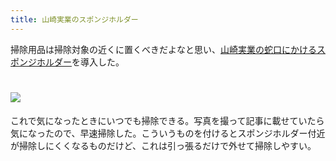 ```yaml
---
title: 山崎実業のスポンジホルダー
---
```

掃除用品は掃除対象の近くに置くべきだよなと思い、[山崎実業の蛇口にかけるスポンジホルダー](https://www.amazon.co.jp/dp/B07MM4GC6P)を導入した。

![](https://lh5.googleusercontent.com/3QIs2iKOOSV9v1EowEDfi4PNg3et1M-rtec2FZIJYgJ8r5EGMplsAxIlZFJucXgxwG9-0GVhKx56tPrzPNCU-iBEWy9EDZIblg2WOP3xT7Uyd4m9irmLTh3-2y7Yz-nA0_UEzvY8nEpRqFegn3mIBEWPr_zwzZtM47rsZQcuotx_h6ACfciX4usd)
===============================================================================================================================================================================================================================

これで気になったときにいつでも掃除できる。写真を撮って記事に載せていたら気になったので、早速掃除した。こういうものを付けるとスポンジホルダー付近が掃除しにくくなるものだけど、これは引っ張るだけで外せて掃除しやすい。
